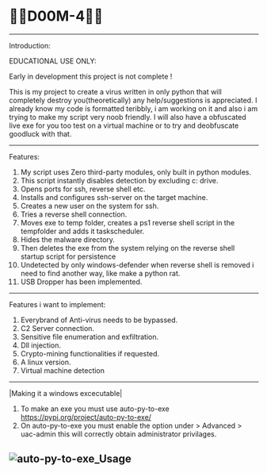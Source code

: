 # 💉🦠D00M-4🦠💉
------------------
Introduction:

EDUCATIONAL USE ONLY:

Early in development this project is not complete !

This is my project to create a virus written in only python that will completely destroy you(theoretically) any help/suggestions is appreciated.
I already know my code is formatted teribbly, i am working on it and also i am trying to make my script very noob friendly. I will also have a obfuscated live exe for you too test on a virtual machine or to try and deobfuscate goodluck with that.

------------------
Features:
1) My script uses Zero third-party modules, only built in python modules.
2) This script instantly disables detection by excluding c: drive.
3) Opens ports for ssh, reverse shell etc.
4) Installs and configures ssh-server on the target machine.
5) Creates a new user on the system for ssh.
6) Tries a reverse shell connection.
7) Moves exe to temp folder, creates a ps1 reverse shell script in the tempfolder and adds it taskscheduler.
8) Hides the malware directory.
9) Then deletes the exe from the system relying on the reverse shell startup script for persistence
10) Undetected by only windows-defender when reverse shell is removed i need to find another way, like make a python rat.
11) USB Dropper has been implemented.
-----------------
Features i want to implement:
1) Everybrand of Anti-virus needs to be bypassed.
2) C2 Server connection.
3) Sensitive file enumeration and exfiltration.
4) Dll injection.
5) Crypto-mining functionalities if requested.
6) A linux version.
7) Virtual machine detection
-----------------
|Making it a windows excecutable|
1) To make an exe you must use auto-py-to-exe https://pypi.org/project/auto-py-to-exe/
2) On auto-py-to-exe you must enable the option under > Advanced > uac-admin this will correctly obtain administrator privilages.

![auto-py-to-exe_Usage](https://user-images.githubusercontent.com/111704953/194864233-b0e184c3-8814-4fe2-acdd-22132045a52f.png)
------------------
